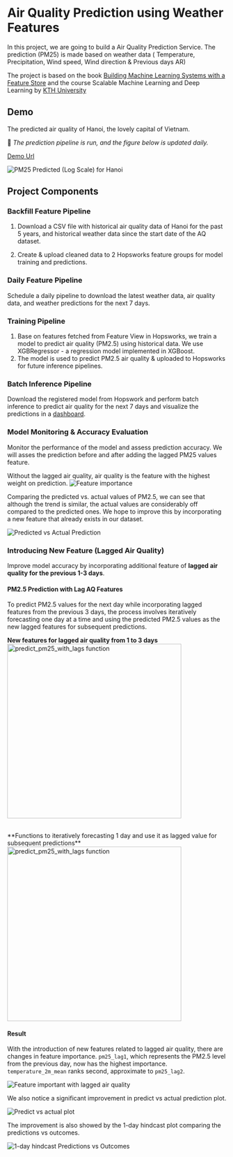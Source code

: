 # Air Quality Prediction using Weather Features
In this project, we are going to build a Air Quality Prediction Service. The prediction (PM25) is made based on weather data ( Temperature, Precipitation, Wind speed, Wind direction & Previous days AR)

The project is based on the book [Building Machine Learning Systems with a Feature Store](https://www.oreilly.com/library/view/building-machine-learning/9781098165222/) and the course Scalable Machine Learning and Deep Learning by [KTH University](https://www.kth.se/en)

## Demo
The predicted air quality of Hanoi, the lovely capital of Vietnam.

📌 *The prediction pipeline is run, and the figure below is updated daily.*

[Demo Url](https://imminh123.github.io/air-quality-prediction-service/air-quality/)

![PM25 Predicted (Log Scale) for Hanoi](https://github.com/imminh123/air-quality-prediction-service/blob/main/docs/air-quality/assets/img/pm25_forecast.png?raw=true)


## Project Components

### Backfill Feature Pipeline
1. Download a CSV file with historical air quality data of Hanoi for the past 5 years, and historical weather data since the start date of the AQ dataset.

2. Create & upload cleaned data to 2 Hopsworks feature groups for model training and predictions.

### Daily Feature Pipeline
Schedule a daily pipeline to download the latest weather data, air quality data, and weather predictions for the next 7 days.

### Training Pipeline
1. Base on features fetched from Feature View in Hopsworks, we train a model to predict air quality (PM2.5) using historical data. We use XGBRegressor - a regression model implemented in XGBoost.
2. The model is used to predict PM2.5 air quality & uploaded to Hopsworks for future inference pipelines.

### Batch Inference Pipeline
Download the registered model from Hopswork and perform batch inference to predict air quality for the next 7 days and visualize the predictions in a [dashboard](https://imminh123.github.io/air-quality-prediction-service/air-quality/).

### Model Monitoring & Accuracy Evaluation
Monitor the performance of the model and assess prediction accuracy. We will asses the prediction before and after adding the lagged PM25 values feature.

Without the lagged air quality, air quality is the feature with the highest weight on prediction.
![Feature importance](https://github.com/imminh123/air-quality-prediction-service/blob/main/notebooks/ch03/air_quality_model/images_historical/feature_importance.png?raw=true)


Comparing the predicted vs. actual values of PM2.5, we can see that although the trend is similar, the actual values are considerably off compared to the predicted ones. We hope to improve this by incorporating a new feature that already exists in our dataset.

![Predicted vs Actual Prediction](https://github.com/imminh123/air-quality-prediction-service/blob/main/notebooks/ch03/air_quality_model/images_historical/pm25_hindcast.png?raw=true)


### Introducing New Feature (Lagged Air Quality)
Improve model accuracy by incorporating additional feature of **lagged air quality for the previous 1-3 days**.

#### PM2.5 Prediction with Lag AQ Features 
To predict PM2.5 values for the next day while incorporating lagged features from the previous 3 days, the process involves iteratively forecasting one day at a time and using the predicted PM2.5 values as the new lagged features for subsequent predictions.

**New features for lagged air quality from 1 to 3 days**</br>
<img src="https://github.com/imminh123/air-quality-prediction-service/blob/main/notebooks/ch03/air_quality_model/images_historical/new_lagged_aq.png?raw=true" alt="predict_pm25_with_lags function" width="400" />

</br>
**Functions to iteratively forecasting 1 day and use it as lagged value for subsequent predictions**
<img src="https://github.com/imminh123/air-quality-prediction-service/blob/main/notebooks/ch03/air_quality_model/images_historical/predict_pm25_with_lagged_aq.png?raw=true" alt="predict_pm25_with_lags function" width="400" />


#### Result
With the introduction of new features related to lagged air quality, there are changes in feature importance. `pm25_lag1`, which represents the PM2.5 level from the previous day, now has the highest importance. `temperature_2m_mean` ranks second, approximate to `pm25_lag2`.

![Feature important with lagged air quality](https://github.com/imminh123/air-quality-prediction-service/blob/main/notebooks/ch03/air_quality_model/images_historical/new_feature_importance.png?raw=true)

We also notice a significant improvement in predict vs actual prediction plot.

![Predict vs actual plot](https://github.com/imminh123/air-quality-prediction-service/blob/main/notebooks/ch03/air_quality_model/images_historical/pm25_hindcast.png?raw=true)

The improvement is also showed by the 1-day hindcast plot comparing the predictions vs outcomes.

![1-day hindcast Predictions vs Outcomes](https://github.com/imminh123/air-quality-prediction-service/blob/main/docs/air-quality/assets/img/pm25_hindcast_1day.png?raw=true)

